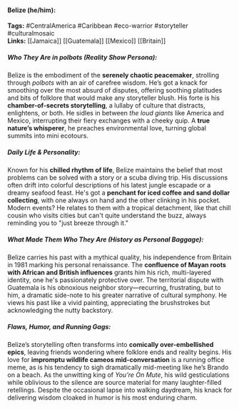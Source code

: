#### Belize (he/him):  
**Tags:** #CentralAmerica #Caribbean #eco-warrior #storyteller #culturalmosaic  
**Links:** [[Jamaica]] [[Guatemala]] [[Mexico]] [[Britain]]

##### Who They Are in *polbots* (Reality Show Persona):  
Belize is the embodiment of the **serenely chaotic peacemaker**, strolling through *polbots* with an air of carefree wisdom. He’s got a knack for smoothing over the most absurd of disputes, offering soothing platitudes and bits of folklore that would make any storyteller blush. His forte is his **chamber-of-secrets storytelling**, a lullaby of culture that distracts, enlightens, or both. He sidles in between *the loud giants* like America and Mexico, interrupting their fiery exchanges with a cheeky quip. A **true nature’s whisperer**, he preaches environmental love, turning global summits into mini ecotours.

##### Daily Life & Personality:  
Known for his **chilled rhythm of life**, Belize maintains the belief that most problems can be solved with a story or a scuba diving trip. His discussions often drift into colorful descriptions of his latest jungle escapade or a dreamy seafood feast. He's got a **penchant for iced coffee and sand dollar collecting**, with one always on hand and the other clinking in his pocket. Modern events? He relates to them with a tropical detachment, like that chill cousin who visits cities but can't quite understand the buzz, always reminding you to "just breeze through it."

##### What Made Them Who They Are (History as Personal Baggage):  
Belize carries his past with a mythical quality, his independence from Britain in 1981 marking his personal renaissance. The **confluence of Mayan roots with African and British influences** grants him his rich, multi-layered identity, one he's passionately protective over. The territorial dispute with Guatemala is his obnoxious neighbor story—recurring, frustrating, but to him, a dramatic side-note to his greater narrative of cultural symphony. He views his past like a vivid painting, appreciating the brushstrokes but acknowledging the nutty backstory.

##### Flaws, Humor, and Running Gags:  
Belize’s storytelling often transforms into **comically over-embellished epics**, leaving friends wondering where folklore ends and reality begins. His love for **impromptu wildlife cameos mid-conversation** is a running office meme, as is his tendency to sigh dramatically mid-meeting like he’s Brando on a beach. As the unwitting king of *You’re On Mute*, his wild gesticulations while oblivious to the silence are source material for many laughter-filled retellings. Despite the occasional lapse into walking daydream, his knack for delivering wisdom cloaked in humor is his most enduring charm.